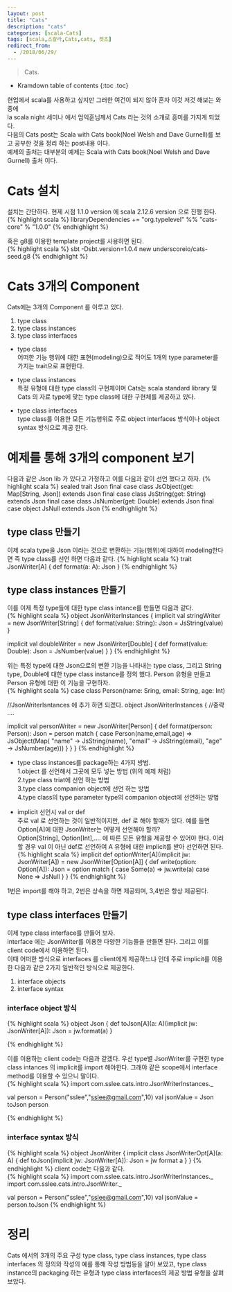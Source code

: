 ```yaml
---
layout: post
title: "Cats"
description: "cats"
categories: [scala-Cats]
tags: [scala,스칼라,Cats,cats, 켓츠]
redirect_from:
  - /2018/06/29/
---
```


> Cats.
>


* Kramdown table of contents
{:toc .toc}

현업에서 scala를 사용하고 싶지만 그러한 여건이 되지 않아 혼자 이것 저것 해보는 와중에  
la scala night 세미나 에서 엄익훈님께서 Cats 라는 것의 소개로 흥미를 가지게 되었다.  
다음의 Cats post는 Scala with Cats book(Noel Welsh and Dave Gurnell)를 보고 공부한 것을 정리 하는 post내용 이다.  
예제의 출처는 대부분의 예제는 Scala with Cats book(Noel Welsh and Dave Gurnell) 
출처 이다.  

# Cats 설치
설치는 간단하다. 현제 시점 1.1.0 version 에 scala 2.12.6 version 으로 진행 한다.  
{% highlight scala %}
libraryDependencies += "org.typelevel" %% "cats-core" % "1.0.0"
{% endhighlight %}

혹은 g8를 이용한 template project를 사용하면 된다.  
{% highlight scala %}
sbt -Dsbt.version=1.0.4 new underscoreio/cats-seed.g8
{% endhighlight %}

# Cats 3개의 Component
Cats에는 3개의 Component 를 이루고 있다.  
1. type class 
2. type class instances
3. type class interfaces

- type class  
어떠한 기능 행위에 대한 표현(modeling)으로 적어도 1개의 type parameter를 가지는 trait으로 표현한다.

- type class instances  
특정 유형에 대한 type class의 구현체이며 Cats는 scala standard library 및 Cats 의 자료 type에 맞는 type class에 대한 구현체를 제공하고 있다.  

- type class interfaces  
type class를 이용한 모든 기능행위로 주로 object interfaces 방식이나 object syntax 방식으로 제공 한다.  

# 예제를 통해 3개의 component 보기
다음과 같은 Json lib 가 있다고 가정하고 이를 다음과 같이 선언 했다고 하자.
{% highlight scala %}
sealed trait Json 
final case class JsObject(get: Map[String, Json]) extends Json
final case class JsString(get: String) extends Json
final case class JsNumber(get: Double) extends Json
final case object JsNull extends Json
{% endhighlight %}

## type class 만들기
이제 scala type을 Json 이라는 것으로 변환하는 기능(행위)에 대하여 modeling한다면 즉 type class를 선언 하면 다음과 같다.
{% highlight scala %}
trait JsonWriter[A] {
  def format(a: A): Json
}
{% endhighlight %}

## type class instances 만들기
이를 이제 특정 type들에 대한 type class intance를 만들면 다음과 같다.  
{% highlight scala %}
object JsonWriterInstances {
  implicit val stringWriter = new JsonWriter[String] {
    def format(value: String): Json = JsString(value)
  }
  
  implicit val doubleWriter = new JsonWriter[Double] {
    def format(value: Double): Json = JsNumber(value)
  }
}
{% endhighlight %}

위는 특정 type에 대한 Json으로의 변환 기능을 나타내는 type class, 그리고 String type, Double에 대한 type class instance를 정의 했다.  Person 유형을 만들고 Person 유형에 대한 이 기능을 구현하자.  
{% highlight scala %}
case class Person(name: Sring, email: String, age: Int)

//JsonWriterIsntances 에 추가 하면 되겠다.
object JsonWriterInstances {
 //중략 ....
 
 implicit val personWriter = new JsonWriter[Person] {
   def format(person: Person): Json = person match {
     case Person(name,email,age) => 
       JsObject(Map(
         "name" -> JsString(name), 
       	"email" -> JsString(email),
        "age" -> JsNumber(age)))
   }
 }
}
{% endhighlight %}

- type class instances를 package하는 4가지 방법.  
1.object 를 선언해서 그곳에 모두 넣는 방법 (위의 예제 처럼)  
2.type class triat에 선언 하는 방법  
3.type class companion object에 선언 하는 방법  
4.type class의 type parameter type의 companion object에 선언하는 방법  

- implicit 선언시 val or def  
주로 val 로 선언하는 것이 일반적이지만, def 로 해야 할때가 있다. 예를 들면 Option[A]에 대한 JsonWriter는 어떻게 선언해야 할까?  
Option[String], Option[Int],.... 에 따른 모든 유형을 제공할 수 있어야 한다. 이러할 경우 val 이 아닌 def로 선언하여 A 유형에 대한 implicit를 받아 선언하면 된다.  
{% highlight scala %}
implicit def optionWriter[A](implicit jw: JsonWriter[A]) = 
  new JsonWriter[Option[A]] {
	def write(option: Option[A]): Json = option match {
      case Some(a) => jw.write(a)
      case None => JsNull
    }
}
{% endhighlight %}

1번은 import를 해야 하고, 2번은 상속을 하면 제공되며, 3,4번은 항상 제공된다.

## type class interfaces 만들기
이제 type class interface를 만들어 보자.  
interface 에는 JsonWriter를 이용한 다양한 기능들을 만들면 된다. 그리고 이를 client code에서 이용하면 된다.  
이때 어떠한 방식으로 interfaces 를 client에게 제공하느냐 인데 주로 implicit를 이용한 다음과 같은 2가지 일반적인 방식으로 제공한다.  
1. interface objects
2. interface syntax

### interface object 방식   
{% highlight scala %}
object Json {
  def toJson[A](a: A)(implicit jw: JsonWriter[A]): Json = jw.format(a)
}

{% endhighlight %}

이를 이용하는 client code는 다음과 같겠다. 우선 type별 JsonWriter를 구현한 type class intances 의 implicit를 import 해야한다. 그래야 같은 scope에서  interface  method를 이용할 수 있으니 말이다.  
{% highlight scala %}
import com.sslee.cats.intro.JsonWriterInstances._

val person = Person("sslee","sslee@gmail.com",10)
val jsonValue = Json toJson person

{% endhighlight %}

### interface syntax 방식
{% highlight scala %}
object JsonWriter {
 implicit class JsonWriterOpt[A](a: A) {
   def toJson(implicit jw: JsonWriter[A]): Json = jw format a
 }
}
{% endhighlight %}
client code는 다음과 같다.  
{% highlight scala %}
import com.sslee.cats.intro.JsonWriterInstances._
import com.sslee.cats.intro.JsonWriter._

val person = Person("sslee","sslee@gmail.com",10)
val jsonValue = person.toJson
{% endhighlight %}

# 정리
Cats 에서의  3개의 주요 구성 type class, type class instances, type class interfaces 의 정의와 작성의 예를 통해 작성 방법등을 알아 보았고, type class instance의 packaging 하는 유형과 type class interfaces의 제공 방법 유형을 살펴 보았다.  


[^1]: This is a footnote.

[kramdown]: https://kramdown.gettalong.org/
[Simple Texture]: https://github.com/yizeng/jekyll-theme-simple-texture
